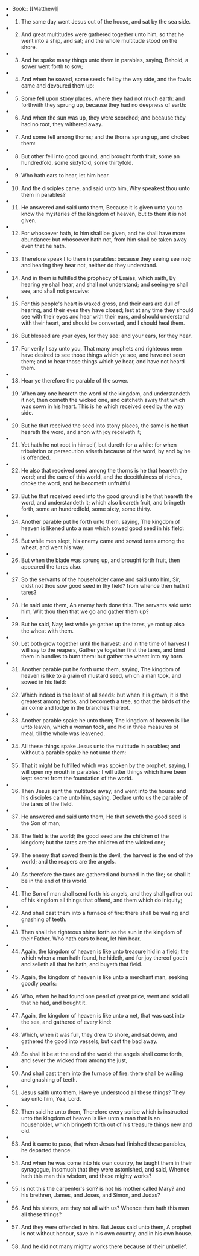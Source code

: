 - Book:: [[Matthew]]
- 1. The same day went Jesus out of the house, and sat by the sea side.
- 2. And great multitudes were gathered together unto him, so that he went into a ship, and sat; and the whole multitude stood on the shore.
- 3. And he spake many things unto them in parables, saying, Behold, a sower went forth to sow;
- 4. And when he sowed, some seeds fell by the way side, and the fowls came and devoured them up:
- 5. Some fell upon stony places, where they had not much earth: and forthwith they sprung up, because they had no deepness of earth:
- 6. And when the sun was up, they were scorched; and because they had no root, they withered away.
- 7. And some fell among thorns; and the thorns sprung up, and choked them:
- 8. But other fell into good ground, and brought forth fruit, some an hundredfold, some sixtyfold, some thirtyfold.
- 9. Who hath ears to hear, let him hear.
- 10. And the disciples came, and said unto him, Why speakest thou unto them in parables?
- 11. He answered and said unto them, Because it is given unto you to know the mysteries of the kingdom of heaven, but to them it is not given.
- 12. For whosoever hath, to him shall be given, and he shall have more abundance: but whosoever hath not, from him shall be taken away even that he hath.
- 13. Therefore speak I to them in parables: because they seeing see not; and hearing they hear not, neither do they understand.
- 14. And in them is fulfilled the prophecy of Esaias, which saith, By hearing ye shall hear, and shall not understand; and seeing ye shall see, and shall not perceive:
- 15. For this people's heart is waxed gross, and their ears are dull of hearing, and their eyes they have closed; lest at any time they should see with their eyes and hear with their ears, and should understand with their heart, and should be converted, and I should heal them.
- 16. But blessed are your eyes, for they see: and your ears, for they hear.
- 17. For verily I say unto you, That many prophets and righteous men have desired to see those things which ye see, and have not seen them; and to hear those things which ye hear, and have not heard them.
- 18. Hear ye therefore the parable of the sower.
- 19. When any one heareth the word of the kingdom, and understandeth it not, then cometh the wicked one, and catcheth away that which was sown in his heart. This is he which received seed by the way side.
- 20. But he that received the seed into stony places, the same is he that heareth the word, and anon with joy receiveth it;
- 21. Yet hath he not root in himself, but dureth for a while: for when tribulation or persecution ariseth because of the word, by and by he is offended.
- 22. He also that received seed among the thorns is he that heareth the word; and the care of this world, and the deceitfulness of riches, choke the word, and he becometh unfruitful.
- 23. But he that received seed into the good ground is he that heareth the word, and understandeth it; which also beareth fruit, and bringeth forth, some an hundredfold, some sixty, some thirty.
- 24. Another parable put he forth unto them, saying, The kingdom of heaven is likened unto a man which sowed good seed in his field:
- 25. But while men slept, his enemy came and sowed tares among the wheat, and went his way.
- 26. But when the blade was sprung up, and brought forth fruit, then appeared the tares also.
- 27. So the servants of the householder came and said unto him, Sir, didst not thou sow good seed in thy field? from whence then hath it tares?
- 28. He said unto them, An enemy hath done this. The servants said unto him, Wilt thou then that we go and gather them up?
- 29. But he said, Nay; lest while ye gather up the tares, ye root up also the wheat with them.
- 30. Let both grow together until the harvest: and in the time of harvest I will say to the reapers, Gather ye together first the tares, and bind them in bundles to burn them: but gather the wheat into my barn.
- 31. Another parable put he forth unto them, saying, The kingdom of heaven is like to a grain of mustard seed, which a man took, and sowed in his field:
- 32. Which indeed is the least of all seeds: but when it is grown, it is the greatest among herbs, and becometh a tree, so that the birds of the air come and lodge in the branches thereof.
- 33. Another parable spake he unto them; The kingdom of heaven is like unto leaven, which a woman took, and hid in three measures of meal, till the whole was leavened.
- 34. All these things spake Jesus unto the multitude in parables; and without a parable spake he not unto them:
- 35. That it might be fulfilled which was spoken by the prophet, saying, I will open my mouth in parables; I will utter things which have been kept secret from the foundation of the world.
- 36. Then Jesus sent the multitude away, and went into the house: and his disciples came unto him, saying, Declare unto us the parable of the tares of the field.
- 37. He answered and said unto them, He that soweth the good seed is the Son of man;
- 38. The field is the world; the good seed are the children of the kingdom; but the tares are the children of the wicked one;
- 39. The enemy that sowed them is the devil; the harvest is the end of the world; and the reapers are the angels.
- 40. As therefore the tares are gathered and burned in the fire; so shall it be in the end of this world.
- 41. The Son of man shall send forth his angels, and they shall gather out of his kingdom all things that offend, and them which do iniquity;
- 42. And shall cast them into a furnace of fire: there shall be wailing and gnashing of teeth.
- 43. Then shall the righteous shine forth as the sun in the kingdom of their Father. Who hath ears to hear, let him hear.
- 44. Again, the kingdom of heaven is like unto treasure hid in a field; the which when a man hath found, he hideth, and for joy thereof goeth and selleth all that he hath, and buyeth that field.
- 45. Again, the kingdom of heaven is like unto a merchant man, seeking goodly pearls:
- 46. Who, when he had found one pearl of great price, went and sold all that he had, and bought it.
- 47. Again, the kingdom of heaven is like unto a net, that was cast into the sea, and gathered of every kind:
- 48. Which, when it was full, they drew to shore, and sat down, and gathered the good into vessels, but cast the bad away.
- 49. So shall it be at the end of the world: the angels shall come forth, and sever the wicked from among the just,
- 50. And shall cast them into the furnace of fire: there shall be wailing and gnashing of teeth.
- 51. Jesus saith unto them, Have ye understood all these things? They say unto him, Yea, Lord.
- 52. Then said he unto them, Therefore every scribe which is instructed unto the kingdom of heaven is like unto a man that is an householder, which bringeth forth out of his treasure things new and old.
- 53. And it came to pass, that when Jesus had finished these parables, he departed thence.
- 54. And when he was come into his own country, he taught them in their synagogue, insomuch that they were astonished, and said, Whence hath this man this wisdom, and these mighty works?
- 55. Is not this the carpenter's son? is not his mother called Mary? and his brethren, James, and Joses, and Simon, and Judas?
- 56. And his sisters, are they not all with us? Whence then hath this man all these things?
- 57. And they were offended in him. But Jesus said unto them, A prophet is not without honour, save in his own country, and in his own house.
- 58. And he did not many mighty works there because of their unbelief.
